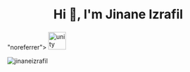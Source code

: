


<h1 align="center">Hi 👋, I'm Jinane Izrafil</h1>
<h3 align="center"> </h3>





<h3 align="left"></h3>
<p align="left">

</p>

"noreferrer"> <img src="https://www.vectorlogo.zone/logos/unity3d/unity3d-icon.svg" alt="unity" width="40" height="40"/> </a> </p>

<p><img align="center" src="https://github-readme-stats.vercel.app/api/top-langs?username=jinaneizrafil&show_icons=true&locale=en&layout=compact" alt="jinaneizrafil" /></p>


